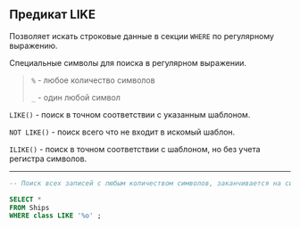 Предикат LIKE
---
Позволяет искать строковые данные в секции `WHERE` по регулярному
выражению.

Специальные символы для поиска в регулярном выражении.
> `%` - любое количество символов
> 
> `_` - один любой символ

`LIKE()` - поиск в точном соответствии с указанным шаблоном.

`NOT LIKE()` - поиск всего что не входит в искомый шаблон.

`ILIKE()` - поиск в точном соответствии с шаблоном, но без учета 
регистра символов.

---

```sql
-- Поиск всех записей с любым количеством символов, заканчивается на символ `o`

SELECT *
FROM Ships
WHERE class LIKE '%o' ;
```


